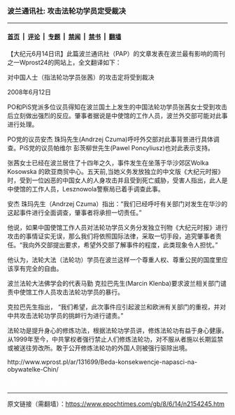 ### 波兰通讯社: 攻击法轮功学员定受裁决

---

#### [首页](../../../..?n2154245) &nbsp;|&nbsp; [评论](../../../../../epoch-comment?n2154245) &nbsp;|&nbsp; [专题](../../../../../epoch-special?n2154245) &nbsp;|&nbsp; [禁闻](../../../../../epoch-news?n2154245) &nbsp;|&nbsp; [禁书](../../../../../books?n2154245) &nbsp;|&nbsp; [翻墙](https://github.com/gfw-breaker/nogfw/blob/master/README.md?n2154245)


<div class="post_content" id="artbody" itemprop="articleBody">
 <!-- article content begin -->
 <p>
  【大纪元6月14日讯】此篇波兰通讯社（PAP）的文章发表在波兰最有影响的周刊之一Wprost24的网站上，全文翻译如下：
 </p>
 <p>
  对中国人士（指法轮功学员张茜）的攻击定将受到裁决
 </p>
 <p>
  2008年6月12日
 </p>
 <p>
  PO和PiS党派多位议员得知在波兰国土上发生的中国法轮功学员张茜女士受到攻击后立刻做出强烈的反应。肇事者据说是中使馆的工作人员，波兰外交部可能对此事进行处理。
 </p>
 <p>
  PO党的议员安杰 珠玛先生(Andrzej Czuma)呼吁外交部对此事背景进行具体调查。PiS党的议员帕维尔 彭茨柳世先生(Pawel Poncyliusz)也对此表示支持。
 </p>
 <p>
  张茜女士已经在波兰居住了十四年之久，事件发生在坐落于华沙郊区Wolka Kosowska 的欧亚商贸中心。五天前,当她义务发放独立的中文版《大纪元时报》时，受到一位凶恶的中国女人的人身攻击并且受到死亡威胁，受害人指出，此人是中使馆的工作人员，Lesznowola警察局已着手调查此事。
 </p>
 <p>
  安杰 珠玛先生（Andrzej Czuma）指出：“我们已经呼吁有关部门对发生在华沙的这起事件进行全面调查，肇事者将承担一切责任。”
 </p>
 <p>
  他说，如果中国使馆工作人员对法轮功学员义务分发独立刊物《大纪元时报》进行攻击的事情证实无误，那么我们将依照国际法律，采取一切手段，追究肇事者责任。“我向外交部提出要求，希望外交部了解事件的程度，此类现象令人担忧。”
 </p>
 <p>
  他认为，法轮大法（法轮功）学员在波兰这样一个尊重人权、尊重公民的国度里应该享有完全的自由。
 </p>
 <p>
  波兰法轮大法佛学会的代表马勤 克拉巴先生(Marcin Klenba)要求波兰相关部门谴责中使馆工作人员攻击法轮功学员的暴行。
 </p>
 <p>
  克拉巴先生指出， “我们希望，此次事件应引起波兰和欧洲有关部门的重视，并对中共攻击法轮功学员的挑衅行为进行谴责。”
 </p>
 <p>
  法轮功是提升身心的修炼功法，根据法轮功学员讲，修炼法轮功有益于身心健康。从1999年至今，中共掌权者强行禁止人们修炼法轮功，对不服从者施以长期监禁或被送往劳改所。敢于公开修炼法轮功的外国人则被强行驱除出境。
 </p>
 <p>
  http://www.wprost.pl/ar/131699/Beda-konsekwencje-napasci-na-obywatelke-Chin/
 </p>
 <p>
  <p>
   <font color="#ffffff">
    (http://www.dajiyuan.com)
   </font>
  </p>
  <!-- article content end -->
  <div id="below_article_ad">
  </div>
 </p>
</div>


---

原文链接（需翻墙）：https://www.epochtimes.com/gb/8/6/14/n2154245.htm